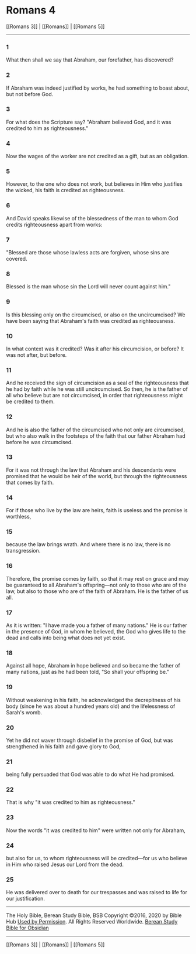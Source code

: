 # Romans 4

[[Romans 3]] | [[Romans]] | [[Romans 5]]

---

### 1
What then shall we say that Abraham, our forefather, has discovered?

### 2
If Abraham was indeed justified by works, he had something to boast about, but not before God.

### 3
For what does the Scripture say? "Abraham believed God, and it was credited to him as righteousness."

### 4
Now the wages of the worker are not credited as a gift, but as an obligation.

### 5
However, to the one who does not work, but believes in Him who justifies the wicked, his faith is credited as righteousness.

### 6
And David speaks likewise of the blessedness of the man to whom God credits righteousness apart from works:

### 7
"Blessed are those whose lawless acts are forgiven, whose sins are covered.

### 8
Blessed is the man whose sin the Lord will never count against him."

### 9
Is this blessing only on the circumcised, or also on the uncircumcised? We have been saying that Abraham's faith was credited as righteousness.

### 10
In what context was it credited? Was it after his circumcision, or before? It was not after, but before.

### 11
And he received the sign of circumcision as a seal of the righteousness that he had by faith while he was still uncircumcised. So then, he is the father of all who believe but are not circumcised, in order that righteousness might be credited to them.

### 12
And he is also the father of the circumcised who not only are circumcised, but who also walk in the footsteps of the faith that our father Abraham had before he was circumcised.

### 13
For it was not through the law that Abraham and his descendants were promised that he would be heir of the world, but through the righteousness that comes by faith.

### 14
For if those who live by the law are heirs, faith is useless and the promise is worthless,

### 15
because the law brings wrath. And where there is no law, there is no transgression.

### 16
Therefore, the promise comes by faith, so that it may rest on grace and may be guaranteed to all Abraham's offspring—not only to those who are of the law, but also to those who are of the faith of Abraham. He is the father of us all.

### 17
As it is written: "I have made you a father of many nations." He is our father in the presence of God, in whom he believed, the God who gives life to the dead and calls into being what does not yet exist.

### 18
Against all hope, Abraham in hope believed and so became the father of many nations, just as he had been told, "So shall your offspring be."

### 19
Without weakening in his faith, he acknowledged the decrepitness of his body (since he was about a hundred years old) and the lifelessness of Sarah's womb.

### 20
Yet he did not waver through disbelief in the promise of God, but was strengthened in his faith and gave glory to God,

### 21
being fully persuaded that God was able to do what He had promised.

### 22
That is why "it was credited to him as righteousness."

### 23
Now the words "it was credited to him" were written not only for Abraham,

### 24
but also for us, to whom righteousness will be credited—for us who believe in Him who raised Jesus our Lord from the dead.

### 25
He was delivered over to death for our trespasses and was raised to life for our justification.

---

The Holy Bible, Berean Study Bible, BSB
Copyright ©2016, 2020 by Bible Hub
[Used by Permission](https://berean.bible/terms.htm). All Rights Reserved Worldwide.
[Berean Study Bible for Obsidian](https://github.com/gapmiss/berean-study-bible-for-obsidian)

---

[[Romans 3]] | [[Romans]] | [[Romans 5]]

